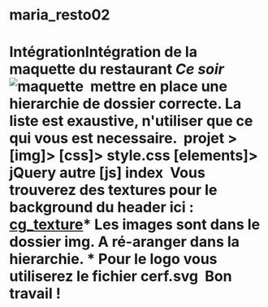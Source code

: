 # maria_resto02
# Intégration ​ Intégration de la maquette du restaurant *Ce soir* ![maquette]('maquette.jpg') ​ mettre en place une hierarchie de dossier correcte. La liste est exaustive, n'utiliser que ce qui vous est necessaire. ​   projet >     [img]>     [css]>       style.css     [elements]>       jQuery       autre     [js]     index ​ Vous trouverez des textures pour le background du header ici :   [cg_texture]('http://www.textures.com/browse/bare/45356') ​ ​ * Les images sont dans le dossier img. A ré-aranger dans la hierarchie. * Pour le logo vous utiliserez le fichier cerf.svg ​ Bon travail !
